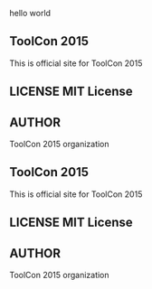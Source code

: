 

hello world

## ToolCon 2015
This is official site for ToolCon 2015
## LICENSE MIT License
## AUTHOR
ToolCon 2015 organization
<Again>

## ToolCon 2015
This is official site for ToolCon 2015
## LICENSE MIT License
## AUTHOR
ToolCon 2015 organization

